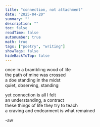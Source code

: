 ```yaml
---
title: "connection, not attachment"
date: "2025-04-20"
summary: ""
description: ""
toc: false
readTime: false
autonumber: true
math: true
tags: ["poetry", "writing"]
showTags: false
hideBackToTop: false
---
```


once in a brambling wood of life  
the path of mine was crossed  
a doe standing in the midst  
quiet, observing, standing  
  
yet connection is all I felt  
an understanding, a contract  
these things of life they try to teach  
a craving and endearment is what remained

-aw